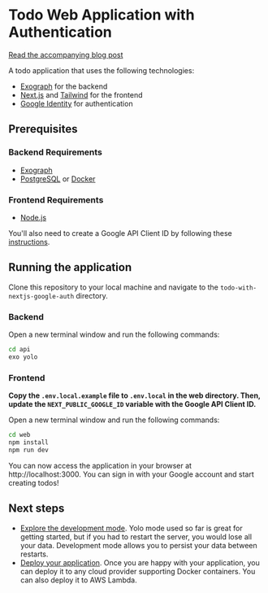 # Todo Web Application with Authentication

[Read the accompanying blog post](https://exograph.dev/blog/evolving-access-control)

A todo application that uses the following technologies:

- [Exograph](https://exograph.dev) for the backend
- [Next.js](https://nextjs.org/) and [Tailwind](https://tailwindcss.com/) for the frontend
- [Google Identity](https://developers.google.com/identity) for authentication

## Prerequisites

### Backend Requirements

- [Exograph](https://exograph.dev/docs/getting-started#install-exograph)
- [PostgreSQL](https://www.postgresql.org/download/) or [Docker](https://www.docker.com/products/docker-desktop)

### Frontend Requirements

- [Node.js](https://nodejs.org/en/download/)

You'll also need to create a Google API Client ID by following these [instructions](https://developers.google.com/identity/gsi/web/guides/get-google-api-clientid).

## Running the application

Clone this repository to your local machine and navigate to the `todo-with-nextjs-google-auth` directory.

### Backend

Open a new terminal window and run the following commands:

```bash
cd api
exo yolo
```

### Frontend

**Copy the `.env.local.example` file to `.env.local` in the web directory. Then, update the `NEXT_PUBLIC_GOOGLE_ID` variable with the Google API Client ID.**

Open a new terminal window and run the following commands:

```bash
cd web
npm install
npm run dev
```

You can now access the application in your browser at http://localhost:3000. You can sign in with your Google account and start creating todos!

## Next steps

- [Explore the development mode](https://exograph.dev/docs/application-tutorial/local-server). Yolo mode used so far is great for getting started, but if you had to restart the server, you would lose all your data. Development mode allows you to persist your data between restarts.
- [Deploy your application](https://exograph.dev/docs/deployment/). Once you are happy with your application, you can deploy it to any cloud provider supporting Docker containers. You can also deploy it to AWS Lambda.
